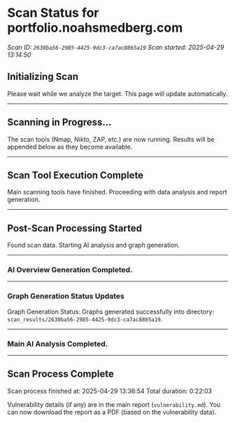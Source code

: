 # Scan Status for portfolio.noahsmedberg.com

*Scan ID: `2630ba56-2985-4425-9dc3-ca7ac8865a19`*
*Scan started: 2025-04-29 13:14:50*

## Initializing Scan

Please wait while we analyze the target. This page will update automatically.

---

## Scanning in Progress...

The scan tools (Nmap, Nikto, ZAP, etc.) are now running. Results will be appended below as they become available.

---

## Scan Tool Execution Complete

Main scanning tools have finished. Proceeding with data analysis and report generation.

---

## Post-Scan Processing Started

Found scan data. Starting AI analysis and graph generation.

---

### AI Overview Generation Completed.

---

### Graph Generation Status Updates

Graph Generation Status: Graphs generated successfully into directory: `scan_results/2630ba56-2985-4425-9dc3-ca7ac8865a19`.

---

### Main AI Analysis Completed.

---

## Scan Process Complete

Scan process finished at: 2025-04-29 13:36:54
Total duration: 0:22:03

Vulnerability details (if any) are in the main report (`vulnerability.md`).
You can now download the report as a PDF (based on the vulnerability data).


